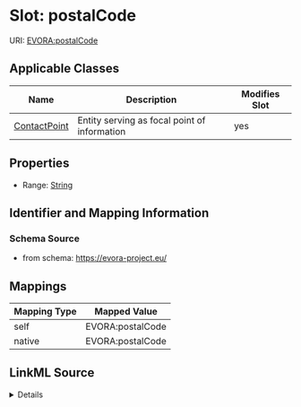 

# Slot: postalCode



URI: [EVORA:postalCode](https://evora-project.eu/postalCode)



<!-- no inheritance hierarchy -->





## Applicable Classes

| Name | Description | Modifies Slot |
| --- | --- | --- |
| [ContactPoint](ContactPoint.md) | Entity serving as focal point of information |  yes  |







## Properties

* Range: [String](String.md)





## Identifier and Mapping Information







### Schema Source


* from schema: https://evora-project.eu/




## Mappings

| Mapping Type | Mapped Value |
| ---  | ---  |
| self | EVORA:postalCode |
| native | EVORA:postalCode |




## LinkML Source

<details>
```yaml
name: postalCode
from_schema: https://evora-project.eu/
rank: 1000
alias: postalCode
domain_of:
- ContactPoint
range: string

```
</details>
